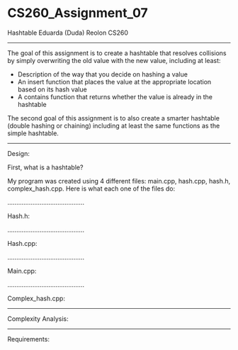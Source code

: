 # CS260_Assignment_07
Hashtable
Eduarda (Duda) Reolon
CS260

----------------------------------------------------------------------------------------------------------------------------------------------------------------------------------------------------------

The goal of this assignment is to create a hashtable that resolves collisions by simply overwriting the old value with the new value, including at least:

- Description of the way that you decide on hashing a value
- An insert function that places the value at the appropriate location based on its hash value
- A contains function that returns whether the value is already in the hashtable

The second goal of this assignment is to also create a smarter hashtable (double hashing or chaining) including at least the same functions as the simple hashtable.

----------------------------------------------------------------------------------------------------------------------------------------------------------------------------------------------------------

Design: 

First, what is a hashtable?

My program was created using 4 different files: main.cpp, hash.cpp, hash.h, complex_hash.cpp. Here is what each one of the files do:

...........................................

Hash.h:


...........................................

Hash.cpp:


...........................................

Main.cpp:


...........................................

Complex_hash.cpp:



----------------------------------------------------------------------------------------------------------------------------------------------------------------------------------------------------------

Complexity Analysis:


----------------------------------------------------------------------------------------------------------------------------------------------------------------------------------------------------------

Requirements:

